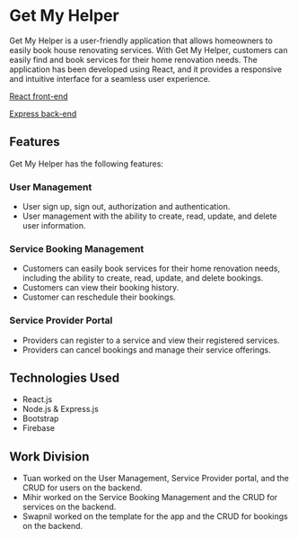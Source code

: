 # Get  My Helper

Get  My Helper is a user-friendly application that allows homeowners to easily book house renovating services. With
Get  My Helper, customers can easily find and book services for their home renovation needs. The application has been
developed using React, and it provides a responsive and intuitive interface for a seamless user experience.

[React front-end](https://service-master-react-fe.web.app/)

[Express back-end](https://service-master-api.cyclic.app)

## Features

Get  My Helper has the following features:

### User Management

- User sign up, sign out, authorization and authentication.
- User management with the ability to create, read, update, and delete user information.

### Service Booking Management

- Customers can easily book services for their home renovation needs, including the ability to create, read, update, and
  delete bookings.
- Customers can view their booking history.
- Customer can reschedule their bookings.

### Service Provider Portal

- Providers can register to a service and view their registered services.
- Providers can cancel bookings and manage their service offerings.

## Technologies Used

- React.js
- Node.js & Express.js
- Bootstrap
- Firebase

## Work Division

- Tuan worked on the User Management, Service Provider portal, and the CRUD for users on the backend.
- Mihir worked on the Service Booking Management and the CRUD for services on the backend.
- Swapnil worked on the template for the app and the CRUD for bookings on the backend.


